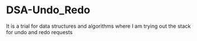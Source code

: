 ﻿# DSA-Undo_Redo
It is a trial for data structures and algorithms where I am trying out the stack for undo and redo requests

